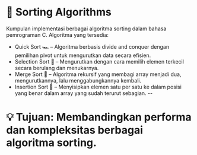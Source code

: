 # 📌 Sorting Algorithms
Kumpulan implementasi berbagai algoritma sorting dalam bahasa pemrograman C. Algoritma yang tersedia:
* Quick Sort 🏎️ – Algoritma berbasis divide and conquer dengan pemilihan pivot untuk mengurutkan data secara efisien.
* Selection Sort 🎯 – Mengurutkan dengan cara memilih elemen terkecil secara berulang dan menukarnya.
* Merge Sort 🔀 – Algoritma rekursif yang membagi array menjadi dua, mengurutkannya, lalu menggabungkannya kembali.
* Insertion Sort 📌 – Menyisipkan elemen satu per satu ke dalam posisi yang benar dalam array yang sudah terurut sebagian.
-- 
# 💡 Tujuan: Membandingkan performa dan kompleksitas berbagai algoritma sorting.
